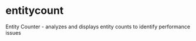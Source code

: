entitycount
===========

Entity Counter - analyzes and displays entity counts to identify performance issues
